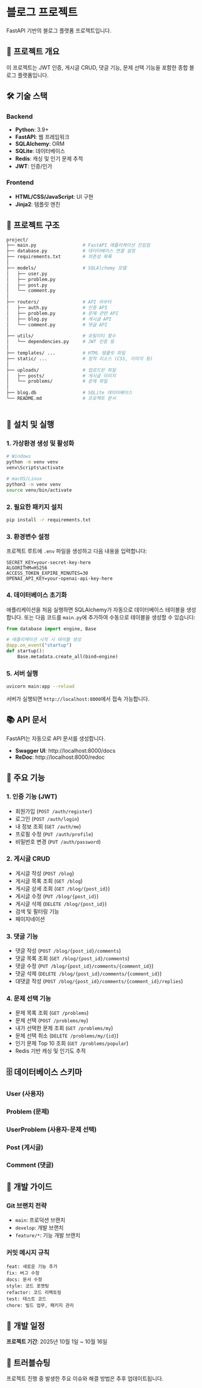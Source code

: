 # 블로그 프로젝트

FastAPI 기반의 블로그 플랫폼 프로젝트입니다.

## 📌 프로젝트 개요

이 프로젝트는 JWT 인증, 게시글 CRUD, 댓글 기능, 문제 선택 기능을 포함한 종합 블로그 플랫폼입니다.

## 🛠 기술 스택

### Backend
- **Python**: 3.9+
- **FastAPI**: 웹 프레임워크
- **SQLAlchemy**: ORM
- **SQLite**: 데이터베이스
- **Redis**: 캐싱 및 인기 문제 추적
- **JWT**: 인증/인가

### Frontend
- **HTML/CSS/JavaScript**: UI 구현
- **Jinja2**: 템플릿 엔진

## 📁 프로젝트 구조

```bash
project/
├── main.py                 # FastAPI 애플리케이션 진입점
├── database.py             # 데이터베이스 연결 설정
├── requirements.txt        # 의존성 목록
│
├── models/                 # SQLAlchemy 모델
│   ├── user.py
│   ├── problem.py
│   ├── post.py
│   └── comment.py
│
├── routers/                # API 라우터
│   ├── auth.py             # 인증 API
│   ├── problem.py          # 문제 관련 API
│   ├── blog.py             # 게시글 API
│   └── comment.py          # 댓글 API
│
├── utils/                  # 유틸리티 함수
│   └── dependencies.py     # JWT 인증 등
│
├── templates/ ...          # HTML 템플릿 파일
├── static/ ...             # 정적 리소스 (CSS, 이미지 등)
│
├── uploads/                # 업로드된 파일
│   ├── posts/              # 게시글 이미지
│   └── problems/           # 문제 파일
│
├── blog.db                 # SQLite 데이터베이스
└── README.md               # 프로젝트 문서
 
```

## 🚀 설치 및 실행

### 1. 가상환경 생성 및 활성화

```bash
# Windows
python -m venv venv
venv\Scripts\activate

# macOS/Linux
python3 -m venv venv
source venv/bin/activate
```

### 2. 필요한 패키지 설치

```bash
pip install -r requirements.txt
```

### 3. 환경변수 설정

프로젝트 루트에 `.env` 파일을 생성하고 다음 내용을 입력합니다:

```env
SECRET_KEY=your-secret-key-here
ALGORITHM=HS256
ACCESS_TOKEN_EXPIRE_MINUTES=30
OPENAI_API_KEY=your-openai-api-key-here
```

### 4. 데이터베이스 초기화

애플리케이션을 처음 실행하면 SQLAlchemy가 자동으로 데이터베이스 테이블을 생성합니다.
또는 다음 코드를 `main.py`에 추가하여 수동으로 테이블을 생성할 수 있습니다:

```python
from database import engine, Base

# 애플리케이션 시작 시 테이블 생성
@app.on_event("startup")
def startup():
    Base.metadata.create_all(bind=engine)
```

### 5. 서버 실행

```bash
uvicorn main:app --reload
```

서버가 실행되면 `http://localhost:8000`에서 접속 가능합니다.

## 📚 API 문서

FastAPI는 자동으로 API 문서를 생성합니다.

- **Swagger UI**: http://localhost:8000/docs
- **ReDoc**: http://localhost:8000/redoc

## 🔑 주요 기능

### 1. 인증 기능 (JWT)
- 회원가입 (`POST /auth/register`)
- 로그인 (`POST /auth/login`)
- 내 정보 조회 (`GET /auth/me`)
- 프로필 수정 (`PUT /auth/profile`)
- 비밀번호 변경 (`PUT /auth/password`)

### 2. 게시글 CRUD
- 게시글 작성 (`POST /blog`)
- 게시글 목록 조회 (`GET /blog`)
- 게시글 상세 조회 (`GET /blog/{post_id}`)
- 게시글 수정 (`PUT /blog/{post_id}`)
- 게시글 삭제 (`DELETE /blog/{post_id}`)
- 검색 및 필터링 기능
- 페이지네이션

### 3. 댓글 기능
- 댓글 작성 (`POST /blog/{post_id}/comments`)
- 댓글 목록 조회 (`GET /blog/{post_id}/comments`)
- 댓글 수정 (`PUT /blog/{post_id}/comments/{comment_id}`)
- 댓글 삭제 (`DELETE /blog/{post_id}/comments/{comment_id}`)
- 대댓글 작성 (`POST /blog/{post_id}/comments/{comment_id}/replies`)

### 4. 문제 선택 기능
- 문제 목록 조회 (`GET /problems`)
- 문제 선택 (`POST /problems/my`)
- 내가 선택한 문제 조회 (`GET /problems/my`)
- 문제 선택 취소 (`DELETE /problems/my/{id}`)
- 인기 문제 Top 10 조회 (`GET /problems/popular`)
- Redis 기반 캐싱 및 인기도 추적


## 🗄 데이터베이스 스키마

### User (사용자)

### Problem (문제)

### UserProblem (사용자-문제 선택)

### Post (게시글)

### Comment (댓글)

## 🔧 개발 가이드

### Git 브랜치 전략
- `main`: 프로덕션 브랜치
- `develop`: 개발 브랜치
- `feature/*`: 기능 개발 브랜치

### 커밋 메시지 규칙
```
feat: 새로운 기능 추가
fix: 버그 수정
docs: 문서 수정
style: 코드 포맷팅
refactor: 코드 리팩토링
test: 테스트 코드
chore: 빌드 업무, 패키지 관리
```

## 📅 개발 일정

**프로젝트 기간**: 2025년 10월 1일 ~ 10월 16일 

## 🐛 트러블슈팅

프로젝트 진행 중 발생한 주요 이슈와 해결 방법은 추후 업데이트됩니다.

